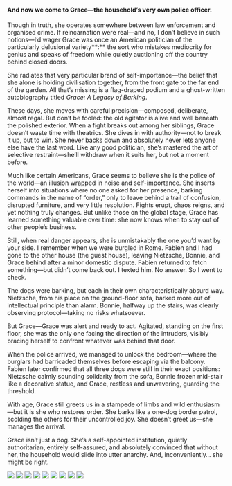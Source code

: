 <h4>And now we come to Grace—the household’s very own police officer.</h4>

Though in truth, she operates somewhere between law enforcement and organised crime. If reincarnation were real—and no, I don’t believe in such notions—I’d wager Grace was once an American politician of the particularly delusional variety**:** the sort who mistakes mediocrity for genius and speaks of freedom while quietly auctioning off the country behind closed doors.

She radiates that very particular brand of self-importance—the belief that she alone is holding civilisation together, from the front gate to the far end of the garden. All that’s missing is a flag-draped podium and a ghost-written autobiography titled _Grace: A Legacy of Barking_.

These days, she moves with careful precision—composed, deliberate, almost regal. But don’t be fooled: the old agitator is alive and well beneath the polished exterior. When a fight breaks out among her siblings, Grace doesn’t waste time with theatrics. She dives in with authority—not to break it up, but to win. She never backs down and absolutely never lets anyone else have the last word. Like any good politician, she’s mastered the art of selective restraint—she’ll withdraw when it suits her, but not a moment before.

Much like certain Americans, Grace seems to believe she is the police of the world—an illusion wrapped in noise and self-importance. She inserts herself into situations where no one asked for her presence, barking commands in the name of “order,” only to leave behind a trail of confusion, disrupted furniture, and very little resolution. Fights erupt, chaos reigns, and yet nothing truly changes. But unlike those on the global stage, Grace has learned something valuable over time: she now knows when to stay out of other people’s business.

Still, when real danger appears, she is unmistakably the one you’d want by your side. I remember when we were burgled in Rome. Fabien and I had gone to the other house (the guest house), leaving Nietzsche, Bonnie, and Grace behind after a minor domestic dispute. Fabien returned to fetch something—but didn’t come back out. I texted him. No answer. So I went to check.

The dogs were barking, but each in their own characteristically absurd way. Nietzsche, from his place on the ground-floor sofa, barked more out of intellectual principle than alarm. Bonnie, halfway up the stairs, was clearly observing protocol—taking no risks whatsoever.

But Grace—Grace was alert and ready to act. Agitated, standing on the first floor, she was the only one facing the direction of the intruders, visibly bracing herself to confront whatever was behind that door.

When the police arrived, we managed to unlock the bedroom—where the burglars had barricaded themselves before escaping via the balcony. Fabien later confirmed that all three dogs were still in their exact positions: Nietzsche calmly sounding solidarity from the sofa, Bonnie frozen mid-stair like a decorative statue, and Grace, restless and unwavering, guarding the threshold.

With age, Grace still greets us in a stampede of limbs and wild enthusiasm—but it is she who restores order. She barks like a one-dog border patrol, scolding the others for their uncontrolled joy. She doesn’t greet us—she manages the arrival.

Grace isn’t just a dog. She’s a self-appointed institution, quietly authoritarian, entirely self-assured, and absolutely convinced that without her, the household would slide into utter anarchy. And, inconveniently… she might be right.

![](104.JPG)
![](105.JPG)
![](106.JPG)
![](107.JPG)
![](108.JPG)
![](109.JPG)
![](110.JPG)
![](111.JPG)
![](112.JPG)
<p></p>
